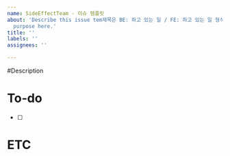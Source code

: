 ```yaml
---
name: SideEffectTeam - 이슈 템플릿
about: 'Describe this issue tem제목은 BE: 하고 있는 일 / FE: 하고 있는 일 형식으로 작성해 주세요.plate''s
  purpose here.'
title: ''
labels: ''
assignees: ''

---
```


#Description

# To-do
- [ ]

# ETC
